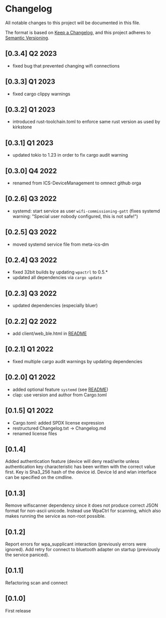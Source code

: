 # Changelog

All notable changes to this project will be documented in this file.

The format is based on [Keep a Changelog](https://keepachangelog.com/en/1.0.0/),
and this project adheres to [Semantic Versioning](https://semver.org/spec/v2.0.0.html).

## [0.3.4] Q2 2023
- fixed bug that prevented changing wifi connections

## [0.3.3] Q1 2023
- fixed cargo clippy warnings

## [0.3.2] Q1 2023
- introduced rust-toolchain.toml to enforce same rust version as used by kirkstone

## [0.3.1] Q1 2023
- updated tokio to 1.23 in order to fix cargo audit warning

## [0.3.0] Q4 2022
- renamed from ICS-DeviceManagement to omnect github orga

## [0.2.6] Q3 2022
- systemd: start service as user `wifi-commissioning-gatt`
  (fixes systemd warning: "Special user nobody configured, this is not safe!")

## [0.2.5] Q3 2022
- moved systemd service file from meta-ics-dm

## [0.2.4] Q3 2022
- fixed 32bit builds by updating `wpactrl` to 0.5.*
- updated all dependencies via `cargo update`

## [0.2.3] Q3 2022
- updated dependencies (especially bluer)

## [0.2.2] Q2 2022
- add client/web_ble.html in [README](./README.md)

## [0.2.1] Q1 2022
- fixed multiple cargo audit warnings by updating dependencies

## [0.2.0] Q1 2022
- added optional feature `systemd` (see [README](./README.md))
- clap: use version and author from Cargo.toml

## [0.1.5] Q1 2022
- Cargo.toml: added SPDX license expression
- restructured Changelog.txt -> Changelog.md
- renamed license files

## [0.1.4]
Added authentication feature (device will deny read/write unless authentication key characteristic has been written with the correct value first.
Key is Sha3_256 hash of the device id.
Device Id and wlan interface can be specified on the cmdline.

## [0.1.3]
Remove wifiscanner dependency since it does not produce correct JSON format for non-ascii unicode.
Instead use WpaCtrl for scanning, which also makes running the service as non-root possible.

## [0.1.2]
Report errors for wpa_supplicant interaction (previously errors were ignored).
Add retry for connect to bluetooth adapter on startup (previously the service paniced).

## [0.1.1]
Refactoring scan and connect

## [0.1.0]
First release

